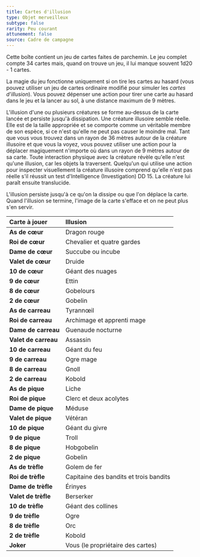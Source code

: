 ```yaml
---
title: Cartes d'illusion
type: Objet merveilleux
subtype: false
rarity: Peu courant
attunement: false
source: Cadre de campagne
---
```

Cette boîte contient un jeu de cartes faites de parchemin. Le jeu complet compte 34 cartes mais, quand on trouve un jeu, il lui manque souvent 1d20 - 1 cartes.

La magie du jeu fonctionne uniquement si on tire les cartes au hasard (vous pouvez utiliser un jeu de cartes ordinaire modifié pour simuler les _cartes d'illusion_). Vous pouvez dépenser une action pour tirer une carte au hasard dans le jeu et la lancer au sol, à une distance maximum de 9 mètres.

L'illusion d'une ou plusieurs créatures se forme au-dessus de la carte lancée et persiste jusqu'à dissipation. Une créature illusoire semble réelle. Elle est de la taille appropriée et se comporte comme un véritable membre de son espèce, si ce n'est qu'elle ne peut pas causer le moindre mal. Tant que vous vous trouvez dans un rayon de 36 mètres autour de la créature illusoire et que vous la voyez, vous pouvez utiliser une action pour la déplacer magiquement n'importe où dans un rayon de 9 mètres autour de sa carte. Toute interaction physique avec la créature révèle qu'elle n'est qu'une illusion, car les objets la traversent. Quelqu'un qui utilise une action pour inspecter visuellement la créature illusoire comprend qu'elle n'est pas réelle s'il réussit un test d'Intelligence (Investigation) DD 15. La créature lui paraît ensuite translucide.

L'illusion persiste jusqu'à ce qu'on la dissipe ou que l'on déplace la carte. Quand l'illusion se termine, l'image de la carte s'efface et on ne peut plus s'en servir.

|Carte à jouer|Illusion|
|:-|:-|
|**As de cœur**|Dragon rouge|
|**Roi de cœur**|Chevalier et quatre gardes|
|**Dame de cœur**|Succube ou incube|
|**Valet de cœur**|Druide|
|**10 de cœur**|Géant des nuages|
|**9 de cœur**|Ettin|
|**8 de cœur**|Gobelours|
|**2 de cœur**|Gobelin|
|**As de carreau**|Tyrannœil|
|**Roi de carreau**|Archimage et apprenti mage|
|**Dame de carreau**|Guenaude nocturne|
|**Valet de carreau**|Assassin|
|**10 de carreau**|Géant du feu|
|**9 de carreau**|Ogre mage|
|**8 de carreau**|Gnoll|
|**2 de carreau**|Kobold|
|**As de pique**|Liche|
|**Roi de pique**|Clerc et deux acolytes|
|**Dame de pique**|Méduse|
|**Valet de pique**|Vétéran|
|**10 de pique**|Géant du givre|
|**9 de pique**|Troll|
|**8 de pique**|Hobgobelin|
|**2 de pique**|Gobelin|
|**As de trèfle**|Golem de fer|
|**Roi de trèfle**|Capitaine des bandits et trois bandits|
|**Dame de trèfle**|Érinyes|
|**Valet de trèfle**|Berserker|
|**10 de trèfle**|Géant des collines|
|**9 de trèfle**|Ogre|
|**8 de trèfle**|Orc|
|**2 de trèfle**|Kobold|
|**Joker**|Vous (le propriétaire des cartes)|
